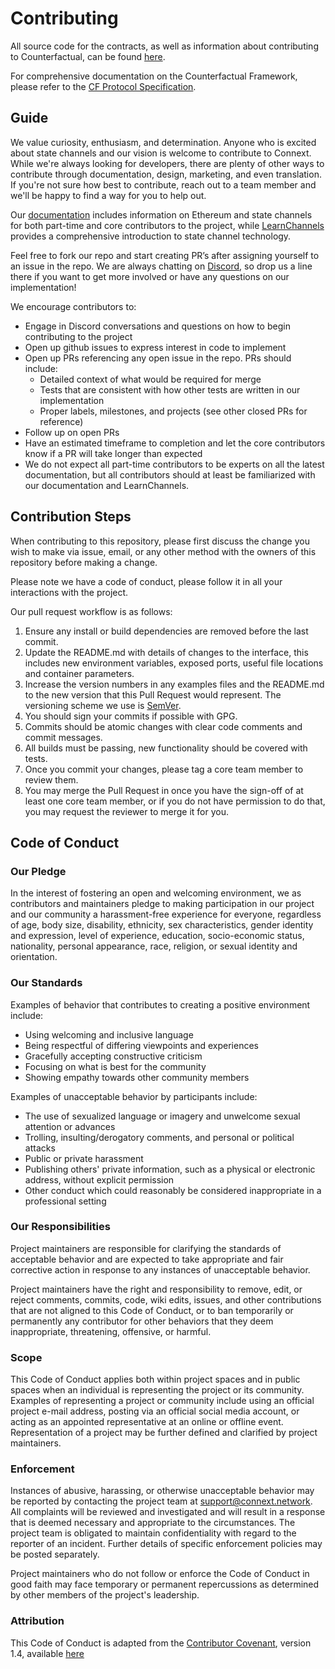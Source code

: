 # Contributing

All source code for the contracts, as well as information about contributing to Counterfactual, can be found [here](https://github.com/Counterfactual/monorepo).

For comprehensive documentation on the Counterfactual Framework, please refer to the [CF Protocol Specification](https://specs.counterfactual.com).

## Guide

We value curiosity, enthusiasm, and determination. Anyone who is excited about state channels and our vision is welcome to contribute to Connext. While we're always looking for developers, there are plenty of other ways to contribute through documentation, design, marketing, and even translation. If you're not sure how best to contribute, reach out to a team member and we'll be happy to find a way for you to help out.

Our [documentation](https://docs.connext.network) includes information on Ethereum and state channels for both part-time and core contributors to the project, while [LearnChannels](https://learnchannels.org) provides a comprehensive introduction to state channel technology.

Feel free to fork our repo and start creating PR’s after assigning yourself to an issue in the repo. We are always chatting on [Discord](https://discord.gg/yKkzZZm), so drop us a line there if you want to get more involved or have any questions on our implementation!

We encourage contributors to:

- Engage in Discord conversations and questions on how to begin contributing to the project
- Open up github issues to express interest in code to implement
- Open up PRs referencing any open issue in the repo. PRs should include:
  - Detailed context of what would be required for merge
  - Tests that are consistent with how other tests are written in our implementation
  - Proper labels, milestones, and projects (see other closed PRs for reference)
- Follow up on open PRs
- Have an estimated timeframe to completion and let the core contributors know if a PR will take longer than expected
- We do not expect all part-time contributors to be experts on all the latest documentation, but all contributors should at least be familiarized with our documentation and LearnChannels.

## Contribution Steps

When contributing to this repository, please first discuss the change you wish to make via issue, email, or any other method with the owners of this repository before making a change.

Please note we have a code of conduct, please follow it in all your interactions with the project.

Our pull request workflow is as follows:

1. Ensure any install or build dependencies are removed before the last commit.
2. Update the README.md with details of changes to the interface, this includes new environment 
   variables, exposed ports, useful file locations and container parameters.
3. Increase the version numbers in any examples files and the README.md to the new version that this
   Pull Request would represent. The versioning scheme we use is [SemVer](http://semver.org/).
4. You should sign your commits if possible with GPG.
5. Commits should be atomic changes with clear code comments and commit messages.
6. All builds must be passing, new functionality should be covered with tests.
7. Once you commit your changes, please tag a core team member to review them.
8. You may merge the Pull Request in once you have the sign-off of at least one core team member, or if you do not have permission to do that, you may request the reviewer to merge it for you.

## Code of Conduct

### Our Pledge

In the interest of fostering an open and welcoming environment, we as
contributors and maintainers pledge to making participation in our project and
our community a harassment-free experience for everyone, regardless of age, body
size, disability, ethnicity, sex characteristics, gender identity and expression,
level of experience, education, socio-economic status, nationality, personal
appearance, race, religion, or sexual identity and orientation.

### Our Standards

Examples of behavior that contributes to creating a positive environment
include:

- Using welcoming and inclusive language
- Being respectful of differing viewpoints and experiences
- Gracefully accepting constructive criticism
- Focusing on what is best for the community
- Showing empathy towards other community members

Examples of unacceptable behavior by participants include:

- The use of sexualized language or imagery and unwelcome sexual attention or
  advances
- Trolling, insulting/derogatory comments, and personal or political attacks
- Public or private harassment
- Publishing others' private information, such as a physical or electronic
  address, without explicit permission
- Other conduct which could reasonably be considered inappropriate in a
  professional setting

### Our Responsibilities

Project maintainers are responsible for clarifying the standards of acceptable
behavior and are expected to take appropriate and fair corrective action in
response to any instances of unacceptable behavior.

Project maintainers have the right and responsibility to remove, edit, or
reject comments, commits, code, wiki edits, issues, and other contributions
that are not aligned to this Code of Conduct, or to ban temporarily or
permanently any contributor for other behaviors that they deem inappropriate,
threatening, offensive, or harmful.

### Scope

This Code of Conduct applies both within project spaces and in public spaces
when an individual is representing the project or its community. Examples of
representing a project or community include using an official project e-mail
address, posting via an official social media account, or acting as an appointed
representative at an online or offline event. Representation of a project may be
further defined and clarified by project maintainers.

### Enforcement

Instances of abusive, harassing, or otherwise unacceptable behavior may be
reported by contacting the project team at support@connext.network. All
complaints will be reviewed and investigated and will result in a response that
is deemed necessary and appropriate to the circumstances. The project team is
obligated to maintain confidentiality with regard to the reporter of an incident.
Further details of specific enforcement policies may be posted separately.

Project maintainers who do not follow or enforce the Code of Conduct in good
faith may face temporary or permanent repercussions as determined by other
members of the project's leadership.

### Attribution

This Code of Conduct is adapted from the [Contributor Covenant](https://www.contributor-covenant.org), version 1.4,
available [here](https://www.contributor-covenant.org/version/1/4/code-of-conduct.html)
